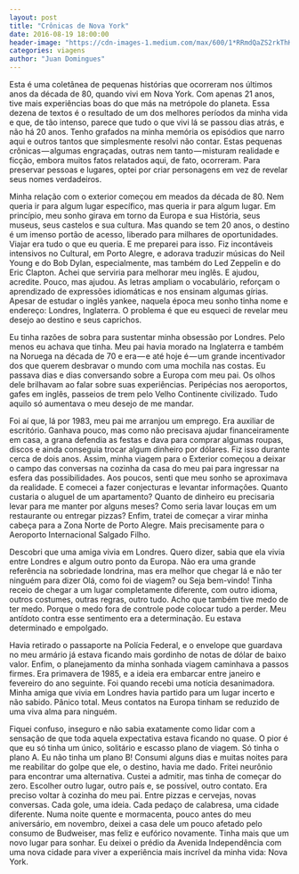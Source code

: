 ```yaml
---
layout: post
title: "Crônicas de Nova York"
date: 2016-08-19 18:00:00
header-image: "https://cdn-images-1.medium.com/max/600/1*RRmdQaZS2rkThKTDTCC9NQ.jpeg"
categories: viagens
author: "Juan Domingues"
---
```

Esta é uma coletânea de pequenas histórias que ocorreram nos últimos anos da década de 80, quando vivi em Nova York. Com apenas 21 anos, tive mais experiências boas do que más na metrópole do planeta. Essa dezena de textos é o resultado de um dos melhores períodos da minha vida e que, de tão intenso, parece que tudo o que vivi lá se passou dias atrás, e não há 20 anos. Tenho grafados na minha memória os episódios que narro aqui e outros tantos que simplesmente resolvi não contar. Estas pequenas crônicas — algumas engraçadas, outras nem tanto — misturam realidade e ficção, embora muitos fatos relatados aqui, de fato, ocorreram. Para preservar pessoas e lugares, optei por criar personagens em vez de revelar seus nomes verdadeiros.
<!--break-->

Minha relação com o exterior começou em meados da década de 80. Nem queria ir para algum lugar específico, mas queria ir para algum lugar. Em princípio, meu sonho girava em torno da Europa e sua História, seus museus, seus castelos e sua cultura. Mas quando se tem 20 anos, o destino é um imenso portão de acesso, liberado para milhares de oportunidades. Viajar era tudo o que eu queria. E me preparei para isso. Fiz incontáveis intensivos no Cultural, em Porto Alegre, e adorava traduzir músicas do Neil Young e do Bob Dylan, especialmente, mas também do Led Zeppelin e do Eric Clapton. Achei que serviria para melhorar meu inglês. E ajudou, acredite. Pouco, mas ajudou. As letras ampliam o vocabulário, reforçam o aprendizado de expressões idiomáticas e nos ensinam algumas gírias. Apesar de estudar o inglês yankee, naquela época meu sonho tinha nome e endereço: Londres, Inglaterra. O problema é que eu esqueci de revelar meu desejo ao destino e seus caprichos.

Eu tinha razões de sobra para sustentar minha obsessão por Londres. Pelo menos eu achava que tinha. Meu pai havia morado na Inglaterra e também na Noruega na década de 70 e era — e até hoje é — um grande incentivador dos que querem desbravar o mundo com uma mochila nas costas. Eu passava dias e dias conversando sobre a Europa com meu pai. Os olhos dele brilhavam ao falar sobre suas experiências. Peripécias nos aeroportos, gafes em inglês, passeios de trem pelo Velho Continente civilizado. Tudo aquilo só aumentava o meu desejo de me mandar.

Foi aí que, lá por 1983, meu pai me arranjou um emprego. Era auxiliar de escritório. Ganhava pouco, mas como não precisava ajudar financeiramente em casa, a grana defendia as festas e dava para comprar algumas roupas, discos e ainda conseguia trocar algum dinheiro por dólares. Fiz isso durante cerca de dois anos. Assim, minha viagem para o Exterior começou a deixar o campo das conversas na cozinha da casa do meu pai para ingressar na esfera das possibilidades. Aos poucos, senti que meu sonho se aproximava da realidade. E comecei a fazer conjecturas e levantar informações. Quanto custaria o aluguel de um apartamento? Quanto de dinheiro eu precisaria levar para me manter por alguns meses? Como seria lavar louças em um restaurante ou entregar pizzas? Enfim, tratei de começar a virar minha cabeça para a Zona Norte de Porto Alegre. Mais precisamente para o Aeroporto Internacional Salgado Filho.

Descobri que uma amiga vivia em Londres. Quero dizer, sabia que ela vivia entre Londres e algum outro ponto da Europa. Não era uma grande referência na sobriedade londrina, mas era melhor que chegar lá e não ter ninguém para dizer Olá, como foi de viagem? ou Seja bem-vindo! Tinha receio de chegar a um lugar completamente diferente, com outro idioma, outros costumes, outras regras, outro tudo. Acho que também tive medo de ter medo. Porque o medo fora de controle pode colocar tudo a perder. Meu antídoto contra esse sentimento era a determinação. Eu estava determinado e empolgado.

Havia retirado o passaporte na Polícia Federal, e o envelope que guardava no meu armário já estava ficando mais gordinho de notas de dólar de baixo valor. Enfim, o planejamento da minha sonhada viagem caminhava a passos firmes. Era primavera de 1985, e a ideia era embarcar entre janeiro e fevereiro do ano seguinte. Foi quando recebi uma notícia desanimadora. Minha amiga que vivia em Londres havia partido para um lugar incerto e não sabido. Pânico total. Meus contatos na Europa tinham se reduzido de uma viva alma para ninguém.

Fiquei confuso, inseguro e não sabia exatamente como lidar com a sensação de que toda aquela expectativa estava ficando no quase. O pior é que eu só tinha um único, solitário e escasso plano de viagem. Só tinha o plano A. Eu não tinha um plano B! Consumi alguns dias e muitas noites para me reabilitar do golpe que ele, o destino, havia me dado. Fritei neurônio para encontrar uma alternativa. Custei a admitir, mas tinha de começar do zero. Escolher outro lugar, outro país e, se possível, outro contato. Era preciso voltar à cozinha do meu pai. Entre pizzas e cervejas, novas conversas. Cada gole, uma ideia. Cada pedaço de calabresa, uma cidade diferente. Numa noite quente e mormacenta, pouco antes do meu aniversário, em novembro, deixei a casa dele um pouco afetado pelo consumo de Budweiser, mas feliz e eufórico novamente. Tinha mais que um novo lugar para sonhar. Eu deixei o prédio da Avenida Independência com uma nova cidade para viver a experiência mais incrível da minha vida: Nova York.
